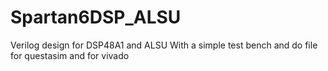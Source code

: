 # Spartan6DSP_ALSU
Verilog design for DSP48A1 and ALSU With a simple test bench and do file for questasim and for vivado
